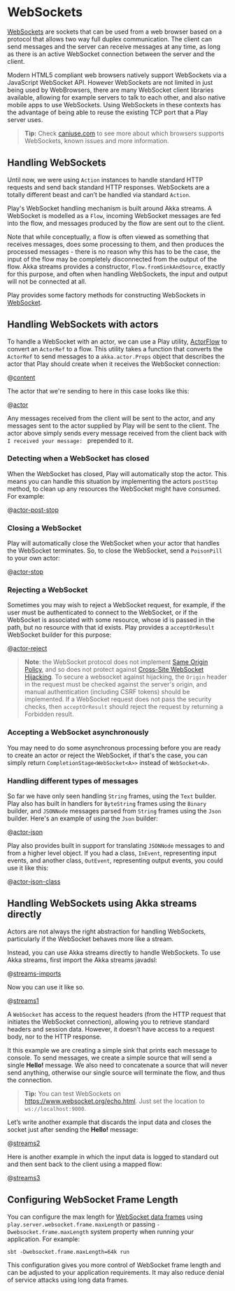 <!--- Copyright (C) 2009-2017 Lightbend Inc. <https://www.lightbend.com> -->
# WebSockets

[WebSockets](https://en.wikipedia.org/wiki/WebSocket) are sockets that can be used from a web browser based on a protocol that allows two way full duplex communication.  The client can send messages and the server can receive messages at any time, as long as there is an active WebSocket connection between the server and the client.

Modern HTML5 compliant web browsers natively support WebSockets via a JavaScript WebSocket API.  However WebSockets are not limited in just being used by WebBrowsers, there are many WebSocket client libraries available, allowing for example servers to talk to each other, and also native mobile apps to use WebSockets.  Using WebSockets in these contexts has the advantage of being able to reuse the existing TCP port that a Play server uses.

> **Tip:** Check [caniuse.com](http://caniuse.com/#feat=websockets) to see more about which browsers supports WebSockets, known issues and more information.

## Handling WebSockets

Until now, we were using `Action` instances to handle standard HTTP requests and send back standard HTTP responses. WebSockets are a totally different beast and can’t be handled via standard `Action`.

Play's WebSocket handling mechanism is built around Akka streams.  A WebSocket is modelled as a `Flow`, incoming WebSocket messages are fed into the flow, and messages produced by the flow are sent out to the client.

Note that while conceptually, a flow is often viewed as something that receives messages, does some processing to them, and then produces the processed messages - there is no reason why this has to be the case, the input of the flow may be completely disconnected from the output of the flow.  Akka streams provides a constructor, `Flow.fromSinkAndSource`, exactly for this purpose, and often when handling WebSockets, the input and output will not be connected at all.

Play provides some factory methods for constructing WebSockets in [WebSocket](api/java/play/mvc/WebSocket.html).

## Handling WebSockets with actors

To handle a WebSocket with an actor, we can use a Play utility, [ActorFlow](api/java/play/libs/streams/ActorFlow.html) to convert an `ActorRef` to a flow.  This utility takes a function that converts the `ActorRef` to send messages to a `akka.actor.Props` object that describes the actor that Play should create when it receives the WebSocket connection:

@[content](code/javaguide/async/websocket/HomeController.java)

The actor that we're sending to here in this case looks like this:

@[actor](code/javaguide/async/MyWebSocketActor.java)

Any messages received from the client will be sent to the actor, and any messages sent to the actor supplied by Play will be sent to the client.  The actor above simply sends every message received from the client back with `I received your message: ` prepended to it.

### Detecting when a WebSocket has closed

When the WebSocket has closed, Play will automatically stop the actor.  This means you can handle this situation by implementing the actors `postStop` method, to clean up any resources the WebSocket might have consumed.  For example:

@[actor-post-stop](code/javaguide/async/JavaWebSockets.java)

### Closing a WebSocket

Play will automatically close the WebSocket when your actor that handles the WebSocket terminates.  So, to close the WebSocket, send a `PoisonPill` to your own actor:

@[actor-stop](code/javaguide/async/JavaWebSockets.java)

### Rejecting a WebSocket

Sometimes you may wish to reject a WebSocket request, for example, if the user must be authenticated to connect to the WebSocket, or if the WebSocket is associated with some resource, whose id is passed in the path, but no resource with that id exists.  Play provides a `acceptOrResult` WebSocket builder for this purpose:

@[actor-reject](code/javaguide/async/JavaWebSockets.java)

> **Note**: the WebSocket protocol does not implement [Same Origin Policy](https://en.wikipedia.org/wiki/Same-origin_policy), and so does not protect against [Cross-Site WebSocket Hijacking](http://www.christian-schneider.net/CrossSiteWebSocketHijacking.html).  To secure a websocket against hijacking, the `Origin` header in the request must be checked against the server's origin, and manual authentication (including CSRF tokens) should be implemented.  If a WebSocket request does not pass the security checks, then `acceptOrResult` should reject the request by returning a Forbidden result.

### Accepting a WebSocket asynchronously

You may need to do some asynchronous processing before you are ready to create an actor or reject the WebSocket, if that's the case, you can simply return `CompletionStage<WebSocket<A>>` instead of `WebSocket<A>`.

### Handling different types of messages

So far we have only seen handling `String` frames, using the `Text` builder.  Play also has built in handlers for `ByteString` frames using the `Binary` builder, and `JSONNode` messages parsed from `String` frames using the `Json` builder.  Here's an example of using the `Json` builder:

@[actor-json](code/javaguide/async/JavaWebSockets.java)

Play also provides built in support for translating `JSONNode` messages to and from a higher level object.  If you had a class, `InEvent`, representing input events, and another class, `OutEvent`, representing output events, you could use it like this:

@[actor-json-class](code/javaguide/async/JavaWebSockets.java)

## Handling WebSockets using Akka streams directly

Actors are not always the right abstraction for handling WebSockets, particularly if the WebSocket behaves more like a stream.

Instead, you can use Akka streams directly to handle WebSockets.  To use Akka streams, first import the Akka streams javadsl:

@[streams-imports](code/javaguide/async/JavaWebSockets.java)

Now you can use it like so.

@[streams1](code/javaguide/async/JavaWebSockets.java)

A `WebSocket` has access to the request headers (from the HTTP request that initiates the WebSocket connection), allowing you to retrieve standard headers and session data. However, it doesn’t have access to a request body, nor to the HTTP response.

It this example we are creating a simple sink that prints each message to console. To send messages, we create a simple source that will send a single **Hello!** message.  We also need to concatenate a source that will never send anything, otherwise our single source will terminate the flow, and thus the connection.

> **Tip:** You can test WebSockets on <https://www.websocket.org/echo.html>. Just set the location to `ws://localhost:9000`.

Let’s write another example that discards the input data and closes the socket just after sending the **Hello!** message:

@[streams2](code/javaguide/async/JavaWebSockets.java)

Here is another example in which the input data is logged to standard out and then sent back to the client using a mapped flow:

@[streams3](code/javaguide/async/JavaWebSockets.java)

## Configuring WebSocket Frame Length

You can configure the max length for [WebSocket data frames](https://developer.mozilla.org/en-US/docs/Web/API/WebSockets_API/Writing_WebSocket_servers#Format) using `play.server.websocket.frame.maxLength` or passing `-Dwebsocket.frame.maxLength` system property when running your application. For example:

```
sbt -Dwebsocket.frame.maxLength=64k run
```

This configuration gives you more control of WebSocket frame length and can be adjusted to your application requirements. It may also reduce denial of service attacks using long data frames.